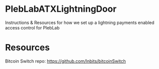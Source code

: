 # PlebLabATXLightningDoor
Instructions &amp; Resources for how we set up a lightning payments enabled access control for PlebLab

# Resources
Bitcoin Switch repo: https://github.com/lnbits/bitcoinSwitch
